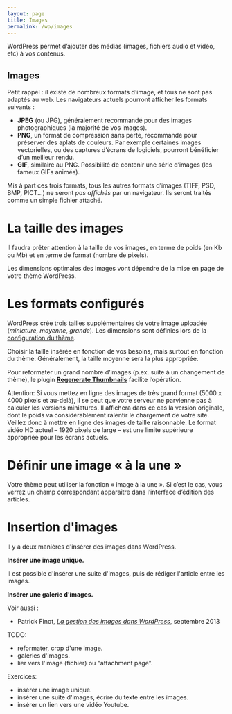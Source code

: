 ```yaml
---
layout: page
title: Images
permalink: /wp/images
---
```


WordPress permet d’ajouter des médias (images, fichiers audio et vidéo, etc) à vos contenus.

Images
---

Petit rappel : il existe de nombreux formats d’image, et tous ne sont pas adaptés au web. Les navigateurs actuels pourront afficher les formats suivants : 

* **JPEG** (ou JPG), généralement recommandé pour des images photographiques (la majorité de vos images). 
* **PNG**, un format de compression sans perte, recommandé pour préserver des aplats de couleurs. Par exemple certaines images vectorielles, ou des captures d’écrans de logiciels, pourront bénéficier d’un meilleur rendu.
* **GIF**, similaire au PNG. Possibilité de contenir une série d’images (les fameux GIFs animés).

Mis à part ces trois formats, tous les autres formats d’images (TIFF, PSD, BMP, PICT...) ne seront *pas affichés* par un navigateur. Ils seront traités comme un simple fichier attaché.

La taille des images
===

Il faudra prêter attention à la taille de vos images, en terme de poids (en Kb ou Mb) et en terme de format (nombre de pixels).

Les dimensions optimales des images vont dépendre de la mise en page de votre thème WordPress.

Les formats configurés
===

WordPress crée trois tailles supplémentaires de votre image uploadée (*miniature*, *moyenne*, *grande*). Les dimensions sont définies lors de la [configuration du thème](reglages).

Choisir la taille insérée en fonction de vos besoins, mais surtout en fonction du thème. Généralement, la taille moyenne sera la plus appropriée.

Pour reformater un grand nombre d’images (p.ex. suite à un changement de thème), le  plugin **[Regenerate Thumbnails](http://wordpress.org/plugins/regenerate-thumbnails/)** facilite l’opération.

Attention: Si vous mettez en ligne des images de très grand format (5000 x 4000 pixels et au-delà), il se peut que votre serveur ne parvienne pas à calculer les versions miniatures. Il affichera dans ce cas la version originale, dont le poids va considérablement ralentir le chargement de votre site. Veillez donc à mettre en ligne des images de taille raisonnable. Le format vidéo HD actuel – 1920 pixels de large – est une limite supérieure appropriée pour les écrans actuels.

Définir une image « à la une »
===

Votre thème peut utiliser la fonction « image à la une ». Si c’est le cas, vous verrez un champ correspondant apparaître dans l’interface d’édition des articles. 

Insertion d'images
===

Il y a deux manières d'insérer des images dans WordPress.

**Insérer une image unique.**

Il est possible d'insérer une suite d'images, puis de rédiger l'article entre les images.

**Insérer une galerie d’images.**

Voir aussi : 

* Patrick Finot, *[La gestion des images dans WordPress](http://www.informatique-enseignant.com/gestion-images-wordpress/)*, septembre 2013 

TODO: 

- reformater, crop d'une image.
- galeries d'images.
- lier vers l'image (fichier) ou "attachment page".

Exercices: 

* insérer une image unique.
* insérer une suite d'images, écrire du texte entre les images.
* insérer un lien vers une vidéo Youtube.